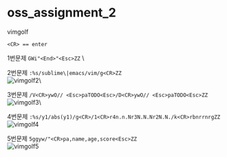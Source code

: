 # oss_assignment_2
vimgolf

`<CR> == enter`


1번문제
`GWi"<End>"<Esc>ZZ` \



2번문제
`:%s/sublime\|emacs/vim/g<CR>ZZ`\
![vimgolf2](https://user-images.githubusercontent.com/31243549/144701786-57c630d0-d518-495d-9a56-77a51ef7f612.gif)\


3번문제
`/V<CR>ywO// <Esc>paTODO<Esc>/D<CR>ywO// <Esc>paTODO<Esc>ZZ` \
![vimgolf3](https://user-images.githubusercontent.com/31243549/144702232-2bd4feb9-5274-4e8e-a79c-4cfd5a1258aa.gif)\

4번문제
`:%s/y1/abs(y1)/g<CR>/1<CR>r4n.n.Nr3N.N.Nr2N.N./k<CR>rbnrrnrgZZ` \
![vimgolf4](https://user-images.githubusercontent.com/31243549/144703052-1a5f9c07-7d44-432e-af8b-8afb5a38cb4b.gif)

5번문제
`5ggyw/"<CR>pa,name,age,score<Esc>ZZ` \
![vimgolf5](https://user-images.githubusercontent.com/31243549/144703242-39bc314e-fd79-40ba-9e41-05270e192b1a.gif)
